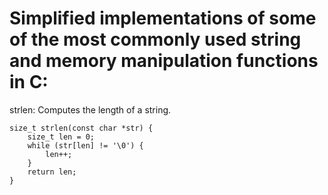 # Simplified implementations of some of the most commonly used string and memory manipulation functions in C:

strlen: Computes the length of a string.

```
size_t strlen(const char *str) {
    size_t len = 0;
    while (str[len] != '\0') {
        len++;
    }
    return len;
}
```